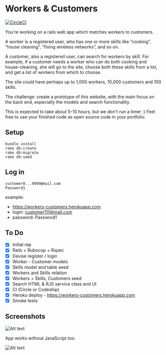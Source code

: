# Workers & Customers

[![CircleCI](https://circleci.com/gh/mpakus/workers.svg?style=svg)](https://circleci.com/gh/mpakus/workers)

You're working on a rails web app which matches workers to customers.

A worker is a registered user, who has one or more skills like “cooking”, “house cleaning”, “fixing wireless networks”, and so on.

A customer, also a registered user, can search for workers by skill. For example, if a customer needs a worker who can do both cooking and house-cleaning, she will go to the site, choose both these skills from a list, and get a list of workers from which to choose.

The site could have perhaps up to 1,000 workers, 10,000 customers and 100 skills.

The challenge: create a prototype of this website, with the main focus on the back end, especially the models and search functionality.

This is expected to take about 5-10 hours, but we don't run a timer :) Feel free to use your finished code as open source code in your portfolio.

## Setup
```
bundle install
rake db:create
rake db:migrate
rake db:seed
```

## Log in
```
customer0...9999@mail.com
Password1
```

example:
- https://workers-customers.herokuapp.com
- login: customer111@mail.com
- password: Password1

## To Do

- [x] Initial rep
- [x] Rails + Rubocop + Rspec
- [x] Devise register / login
- [x] Worker - Customer models
- [x] Skills model and table seed
- [x] Workers and Skills relation
- [x] Workers + Skills, Customers seed
- [x] Search HTML & RJS service class and UI
- [x] CI (Circle or Codeship)
- [x] Heroku deploy - https://workers-customers.herokuapp.com
- [x] Smoke tests

## Screenshots

![Alt text](https://monosnap.com/image/O6zkhdw6WEKxmXUpm52vgc2QsjWBus)

App works without JavaScript too.

![Alt text](https://monosnap.com/image/hkda1TeuuFQPHGZqWhD2QHaCAaZOEe)
